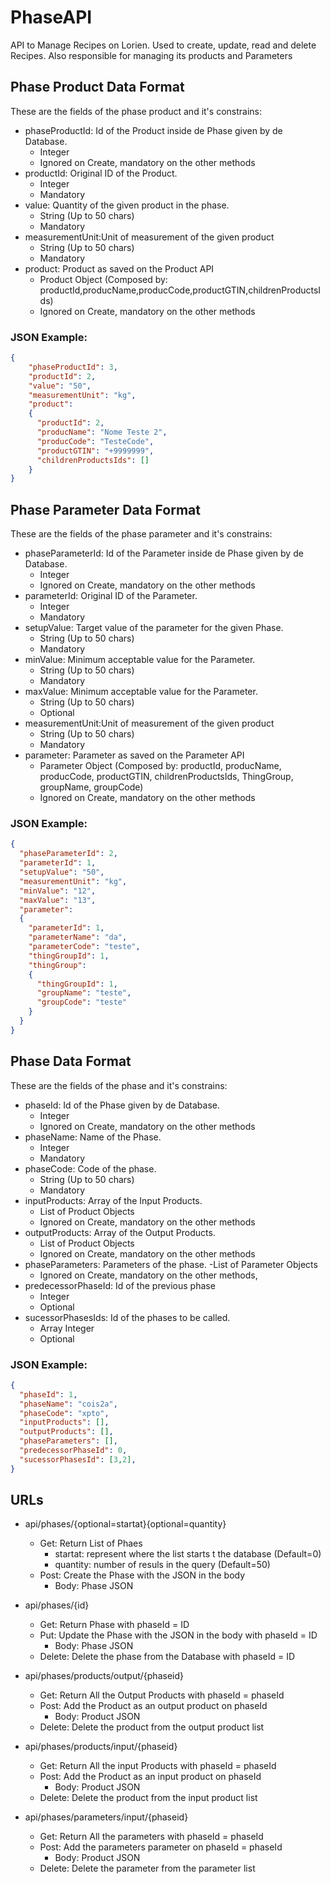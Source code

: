 # PhaseAPI
API to Manage Recipes on Lorien. Used to create, update, read and delete Recipes. Also responsible for managing its products and Parameters
## Phase Product Data Format
These are the fields of the phase product and it's constrains:
- phaseProductId: Id of the Product inside de Phase given by de Database.
  - Integer
  - Ignored on Create, mandatory on the other methods
- productId: Original ID of the Product.
  - Integer
  - Mandatory
- value: Quantity of the given product in the phase.
  - String (Up to 50 chars)
  - Mandatory
- measurementUnit:Unit of measurement of the given product
  - String (Up to 50 chars)
  - Mandatory
- product: Product  as saved on the Product API
  - Product Object (Composed by: productId,producName,producCode,productGTIN,childrenProductsIds)
  - Ignored on Create, mandatory on the other methods  
### JSON Example:
```json
{
    "phaseProductId": 3,
    "productId": 2,
    "value": "50",
    "measurementUnit": "kg",
    "product": 
    {
      "productId": 2,
      "producName": "Nome Teste 2",
      "producCode": "TesteCode",
      "productGTIN": "+9999999",
      "childrenProductsIds": []
    }
}
```
## Phase Parameter Data Format
These are the fields of the phase parameter and it's constrains:
- phaseParameterId: Id of the Parameter inside de Phase given by de Database.
  - Integer
  - Ignored on Create, mandatory on the other methods
- parameterId: Original ID of the Parameter.
  - Integer
  - Mandatory
- setupValue: Target value of the parameter for the given Phase.
  - String (Up to 50 chars)
  - Mandatory
- minValue: Minimum acceptable value for the Parameter.
  - String (Up to 50 chars)
  - Mandatory
- maxValue: Minimum acceptable value for the Parameter.
  - String (Up to 50 chars)
  - Optional
- measurementUnit:Unit of measurement of the given product
  - String (Up to 50 chars)
  - Mandatory
- parameter: Parameter as saved on the Parameter API
  - Parameter Object (Composed by: productId, producName, producCode, productGTIN, childrenProductsIds, ThingGroup, groupName, groupCode)
  - Ignored on Create, mandatory on the other methods  
### JSON Example:
```json
{
  "phaseParameterId": 2,
  "parameterId": 1,
  "setupValue": "50",
  "measurementUnit": "kg",
  "minValue": "12",
  "maxValue": "13",
  "parameter": 
  {
    "parameterId": 1,
    "parameterName": "da",
    "parameterCode": "teste",
    "thingGroupId": 1,
    "thingGroup": 
    {    
      "thingGroupId": 1,
      "groupName": "teste",
      "groupCode": "teste"
    }
  }
}
```
## Phase Data Format
These are the fields of the phase and it's constrains:
- phaseId: Id of the Phase given by de Database.
  - Integer
  - Ignored on Create, mandatory on the other methods
- phaseName: Name of the Phase.
  - Integer
  - Mandatory
- phaseCode: Code of the phase.
  - String (Up to 50 chars)
  - Mandatory
- inputProducts: Array of the Input Products.
  - List of Product Objects
  - Ignored on Create, mandatory on the other methods
- outputProducts: Array of the Output Products.
  - List of Product Objects
  - Ignored on Create, mandatory on the other methods
- phaseParameters: Parameters of the phase.
  -List of Parameter Objects
  - Ignored on Create, mandatory on the other methods,
- predecessorPhaseId: Id of the previous phase
  - Integer
  - Optional
- sucessorPhasesIds: Id of the phases to be called.
  - Array Integer
  - Optional

### JSON Example:
```json
{
  "phaseId": 1,
  "phaseName": "cois2a",
  "phaseCode": "xpto",
  "inputProducts": [],
  "outputProducts": [],
  "phaseParameters": [],
  "predecessorPhaseId": 0,
  "sucessorPhasesId": [3,2],
}
```
## URLs
- api/phases/{optional=startat}{optional=quantity}
  - Get: Return List of Phaes
    - startat: represent where the list starts t the database (Default=0)
    - quantity: number of resuls in the query (Default=50)
  - Post: Create the Phase with the JSON in the body
    - Body: Phase JSON

- api/phases/{id}
  - Get: Return Phase with phaseId = ID
  - Put: Update the Phase with the JSON in the body with phaseId = ID
    - Body: Phase JSON
  - Delete: Delete the phase from the Database with phaseId = ID

- api/phases/products/output/{phaseid}
  - Get: Return All the Output Products with phaseId = phaseId
  - Post: Add the Product as an output product on phaseId
      - Body: Product JSON
  - Delete: Delete the product from the output product list

- api/phases/products/input/{phaseid}
  - Get: Return All the input Products with phaseId = phaseId
  - Post: Add the Product as an input product on phaseId
    - Body: Product JSON
  - Delete: Delete the product from the input product list

- api/phases/parameters/input/{phaseid}
  - Get: Return All the parameters with phaseId = phaseId
  - Post: Add the parameters parameter on phaseId = phaseId
    - Body: Product JSON
  - Delete: Delete the parameter from the parameter list